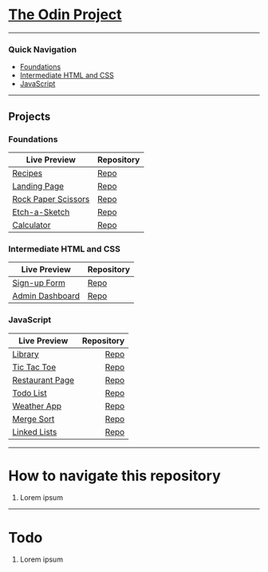 # [The Odin Project](https://www.theodinproject.com/)

---

### Quick Navigation

- [Foundations](https://github.com/mikeyCos/theOdinProject/tree/main/foundations)
- [Intermediate HTML and CSS](https://github.com/mikeyCos/theOdinProject/tree/main/intermediate-html-and-css)
- [JavaScript](https://github.com/mikeyCos/theOdinProject/tree/main/javaScript)

---

## Projects

### Foundations

| Live Preview                                                                                                | Repository                                                                                   |
| ----------------------------------------------------------------------------------------------------------- | -------------------------------------------------------------------------------------------- |
| [Recipes](https://mikeycos.github.io/theOdinProject/foundations/odin-recipes/index.html)                    | [Repo](https://github.com/mikeyCos/theOdinProject/tree/main/foundations/odin-recipes)        |
| [Landing Page](https://mikeycos.github.io/theOdinProject/foundations/landing-page/index.html)               | [Repo](https://github.com/mikeyCos/theOdinProject/tree/main/foundations/landing-page)        |
| [Rock Paper Scissors](https://mikeycos.github.io/theOdinProject/foundations/rock-paper-scissors/index.html) | [Repo](https://github.com/mikeyCos/theOdinProject/tree/main/foundations/rock-paper-scissors) |
| [Etch-a-Sketch](https://mikeycos.github.io/theOdinProject/foundations/etch-a-sketch/index.html)             | [Repo](https://github.com/mikeyCos/theOdinProject/tree/main/foundations/etch-a-sketch)       |
| [Calculator](https://mikeycos.github.io/theOdinProject/foundations/calculator/index.html)                   | [Repo](https://github.com/mikeyCos/theOdinProject/tree/main/foundations/calculator)          |

### Intermediate HTML and CSS

| Live Preview                                                                                                     | Repository                                                                                                      |
| ---------------------------------------------------------------------------------------------------------------- | --------------------------------------------------------------------------------------------------------------- |
| [Sign-up Form](https://mikeycos.github.io/theOdinProject/intermediate-html-and-css/projects/sign-up-form/)       | [Repo](https://github.com/mikeyCos/theOdinProject/tree/main/intermediate-html-and-css/projects/sign-up-form)    |
| [Admin Dashboard](https://mikeycos.github.io/theOdinProject/intermediate-html-and-css/projects/admin-dashboard/) | [Repo](https://github.com/mikeyCos/theOdinProject/tree/main/intermediate-html-and-css/projects/admin-dashboard) |

### JavaScript

| Live Preview                                                                                           |                                                                                       Repository |
| ------------------------------------------------------------------------------------------------------ | -----------------------------------------------------------------------------------------------: |
| [Library](https://mikeycos.github.io/theOdinProject/javaScript/projects/library/)                      |         [Repo](https://github.com/mikeyCos/theOdinProject/tree/main/javaScript/projects/library) |
| [Tic Tac Toe](https://mikeycos.github.io/theOdinProject/javaScript/projects/tic-tac-toe/)              |     [Repo](https://github.com/mikeyCos/theOdinProject/tree/main/javaScript/projects/tic-tac-toe) |
| [Restaurant Page](https://mikeycos.github.io/theOdinProject/javaScript/projects/restaurant-page/dist/) | [Repo](https://github.com/mikeyCos/theOdinProject/tree/main/javaScript/projects/restaurant-page) |
| [Todo List](https://mikeycos.github.io/theOdinProject/javaScript/projects/todo-list/dist/)             |       [Repo](https://github.com/mikeyCos/theOdinProject/tree/main/javaScript/projects/todo-list) |
| [Weather App](https://mikeycos.github.io/theOdinProject/javaScript/projects/weather-app/dist/)         |     [Repo](https://github.com/mikeyCos/theOdinProject/tree/main/javaScript/projects/weather-app) |
| [Merge Sort](https://mikeycos.github.io/theOdinProject/javaScript/projects/merge-sort/dist/)           |      [Repo](https://github.com/mikeyCos/theOdinProject/tree/main/javaScript/projects/merge-sort) |
| [Linked Lists](https://mikeycos.github.io/theOdinProject/javaScript/projects/linked_lists/dist/)       |    [Repo](https://github.com/mikeyCos/theOdinProject/tree/main/javaScript/projects/linked_lists) |

---

# How to navigate this repository

1. Lorem ipsum

---

# Todo

1. Lorem ipsum
